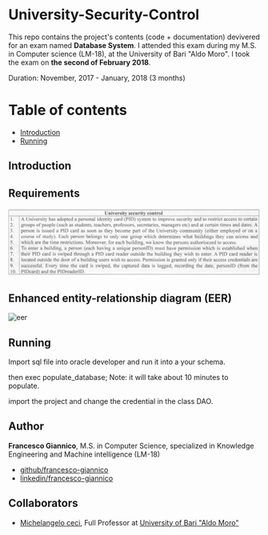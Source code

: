 # University-Security-Control
This repo contains the project's contents (code + documentation) devivered for an exam named **Database System**.
I attended this exam during my M.S. in Computer science (LM-18),  at the University of Bari "Aldo Moro".
I took the exam on **the second of February 2018**.

Duration: November, 2017 - January, 2018 (3 months)

# Table of contents
 * [Introduction](#introduction)
 * [Running](#running)

## Introduction


## Requirements
![requirements](images/requirements.png)

## Enhanced entity-relationship diagram (EER)
![eer](images/eer.png)

## Running
Import sql file into oracle developer and run it into a your schema.

then exec populate_database;
Note: it will take about 10 minutes to populate. 

import the project and change the credential in the class DAO.


## Author
**Francesco Giannico**, M.S. in Computer Science, specialized in Knowledge Engineering and Machine intelligence (LM-18)
* [github/francesco-giannico](https://github.com/francesco-giannico)
* [linkedin/francesco-giannico](https://linkedin.com/in/francesco-giannico)

## Collaborators
* [Michelangelo ceci](http://www.di.uniba.it/~ceci/), Full Professor at [University of Bari "Aldo Moro"](https://www.uniba.it/)
